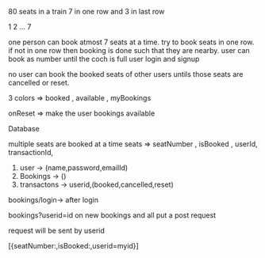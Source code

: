 


80 seats in a train
7 in one row and  3 in last row

1 2 ... 7 

one person can book atmost 7 seats at a time.
try to book seats in one row.
if not in one row then booking is done such that they are nearby.
user can book as number until the coch is full
user login and signup

no user can book the booked seats of other users untils those seats are cancelled or reset.


3 colors => booked , available , myBookings 

onReset => make the user bookings available

Database 

multiple seats are booked at a time 
seats => seatNumber , isBooked , userId, transactionId, 


1. user -> (name,password,emailId)
2. Bookings -> ()
3. transactons -> userid,(booked,cancelled,reset)


bookings/login-> after login 

bookings?userid=id
on new bookings and all put a post request



request will be sent by userid

[{seatNumber:,isBooked:,userid=myid}]



